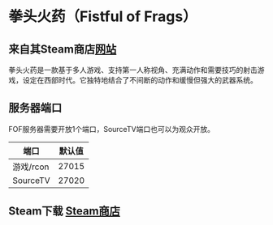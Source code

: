 # 拳头火药（Fistful of Frags）

## 来自其Steam商店[网站](https://store.steampowered.com/app/265630/Fistful_of_Frags/)

拳头火药是一款基于多人游戏、支持第一人称视角、充满动作和需要技巧的射击游戏，设定在西部时代。它独特地结合了不间断的动作和缓慢但强大的武器系统。

## 服务器端口

FOF服务器需要开放1个端口，SourceTV端口也可以为观众开放。

| 端口      | 默认值 |
|-----------|---------|
| 游戏/rcon | 27015   |
| SourceTV  | 27020   |

## Steam下载 [Steam商店](https://store.steampowered.com/app/265630/Fistful_of_Frags/) 
